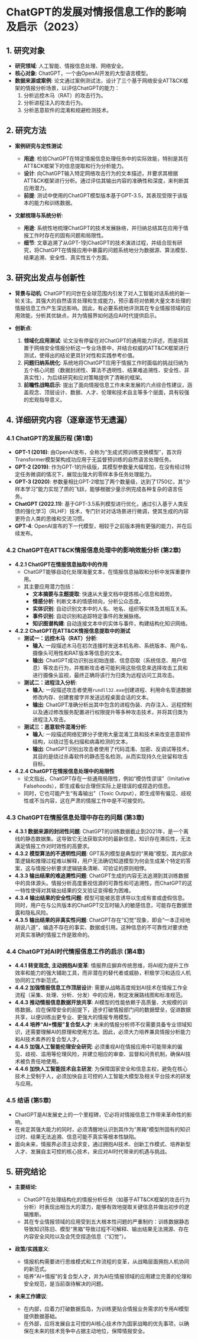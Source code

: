  # ChatGPT的发展对情报信息工作的影响及启示（2023）

## 1. 研究对象
- **研究领域**: 人工智能、情报信息处理、网络安全。
- **核心对象**: ChatGPT，一个由OpenAI开发的大型语言模型。
- **数据来源或案例**: 论文通过案例测试法，设计了三个基于网络安全ATT&CK框架的情报分析场景，以评估ChatGPT的能力：
    1.  分析远控木马（RAT）的攻击行为。
    2.  分析进程注入的攻击行为。
    3.  分析恶意软件的混淆和规避检测技术。

## 2. 研究方法
- **案例研究与定性测试**:
    - **用途**: 检验ChatGPT在特定情报信息处理任务中的实际效能，特别是其在ATT&CK框架下的信息提取和行为分析能力。
    - **设计**: 向ChatGPT输入特定网络攻击行为的文本描述，并要求其根据ATT&CK框架进行分析。通过评估其输出内容的准确性和深度，来判断其应用潜力。
    - **前提**: 测试中使用的ChatGPT模型版本基于GPT-3.5，其表现受限于该版本的能力和训练数据。

- **文献梳理与系统分析**:
    - **用途**: 系统性地梳理ChatGPT的技术发展脉络，并归纳总结其在应用于情报工作时存在的固有问题和局限性。
    - **细节**: 文章追溯了从GPT-1到ChatGPT的技术演进过程，并结合现有研究，将ChatGPT在情报应用中暴露的问题系统地分为数据源、算法模型、结果追溯、安全性、真实性五个方面。

## 3. 研究出发点与创新性
- **背景与动机**: ChatGPT的问世在全球范围内引发了对人工智能对话系统的新一轮关注。其强大的自然语言处理和生成能力，预示着将对依赖大量文本处理的情报信息工作产生深远影响。因此，有必要系统地评测其在专业情报领域的应用效能，分析其优缺点，并为情报界如何适应AI时代提供启示。

- **创新点**:
    1.  **领域化应用测试**: 论文没有停留在对ChatGPT的通用能力评述，而是将其置于网络安全情报分析这一专业场景中，并结合权威的ATT&CK框架进行测试，使得出的结论更具针对性和实践参考价值。
    2.  **问题归纳系统化**: 系统地将ChatGPT应用于情报工作时面临的挑战归纳为五个核心问题（数据封闭性、算法不透明性、结果难追溯性、安全性、非真实性），为后续研究和应对策略提供了清晰的框架。
    3.  **前瞻性战略启示**: 提出了面向情报信息工作未来发展的六点综合性建议，涵盖观念、顶层设计、数据、人才、伦理和技术自主等多个层面，具有较强的宏观指导意义。

## 4. 详细研究内容（逐章逐节无遗漏）
### 4.1 ChatGPT的发展历程 (第1章)
- **GPT-1 (2018)**: 由OpenAI发布，全称为“生成式预训练变换模型”，首次将Transformer模型架构成功应用于无监督预训练的自然语言处理任务。
- **GPT-2 (2019)**: 作为GPT-1的升级版，其模型参数量大幅增加，在没有经过特定任务微调的情况下，展现出强大的零样本多任务处理能力。
- **GPT-3 (2020)**: 参数量相比GPT-2增加了两个数量级，达到了1750亿，其“少样本学习”能力实现了质的飞跃，能够根据少量示例完成各种复杂的语言任务。
- **ChatGPT (2022.11)**: 基于GPT-3.5系列模型进行优化，通过引入基于人类反馈的强化学习（RLHF）技术，专门针对对话场景进行微调，使其生成的内容更符合人类的思维和交流习惯。
- **GPT-4**: OpenAI宣布的下一代模型，相较于之前版本拥有更强的能力，并在后续发布。

### 4.2 ChatGPT在ATT&CK情报信息处理中的影响效能分析 (第2章)
- **4.2.1 ChatGPT在情报信息抽取中的作用**
    - ChatGPT能够自动化处理海量文本，在情报信息抽取和分析中发挥重要作用。
    - 其主要应用潜力包括：
        - **文本摘要与主题提取**: 快速从大量文档中提炼核心信息和趋势。
        - **情感分析**: 判断文本的情感倾向，分析公众态度。
        - **实体识别**: 自动识别文本中的人名、地名、组织等实体及其相互关系。
        - **事件识别**: 自动识别和追踪特定事件的发展脉络。
        - **知识图谱构建**: 自动连接文本中的实体与事件，构建结构化知识网络。
- **4.2.2 ChatGPT在ATT&CK情报信息提取中的测试**
    - **测试一：远控木马（RAT）分析**:
        - **输入**: 一段描述木马在初次连接时发送本机名称、系统版本、用户名、摄像头可用性和RAT版本等信息的文本。
        - **输出**: ChatGPT成功识别出初始连接、信息窃取（系统信息、用户信息）等攻击行为，并推断攻击者可能利用这些信息来选择攻击工具和进行摄像头监视，最终正确将该行为归类为远程访问工具攻击。
    - **测试二：进程注入分析**:
        - **输入**: 一段描述攻击者使用`rundll32.exe`创建进程、利用命名管道数据修改内存、创建套接字并发送远程桌面会话的文本。
        - **输出**: ChatGPT准确分析出其中包含的进程伪装、内存注入、远程控制以及通过修改服务配置进行权限提升等多种攻击技术，并将其归类为进程注入攻击。
    - **测试三：恶意软件混淆分析**:
        - **输入**: 一段描述网络犯罪分子使用大量混淆工具和技术来改变恶意软件结构，以绕过签名扫描和病毒检测的文本。
        - **输出**: ChatGPT识别出攻击者使用了代码混淆、加密、反调试等技术，其目的是绕过杀毒软件的静态签名检测，从而实现持久化驻留和攻击目标。
- **4.2.4 ChatGPT在情报信息处理中的局限性**
    - 论文指出，ChatGPT存在一些通用局限性，例如“模仿性谬误”（Imitative Falsehoods），即生成看似合理但实际上是错误的或捏造的信息。
    - 同时，它也可能产生“有毒输出”（Toxic Output），即生成带有偏见、歧视性或不当内容，这在严肃的情报工作中是不可接受的。

### 4.3 ChatGPT在情报信息处理中存在的问题 (第3章)
- **4.3.1 数据来源的封闭性问题**: ChatGPT的训练数据截止到2021年，是一个离线的静态数据集。这导致它无法获取实时的最新信息，知识存在滞后性，无法满足情报工作对时效性的高要求。
- **4.3.2 模型算法的不透明性问题**: GPT系列模型是典型的“黑箱”模型。其内部决策逻辑和推理过程难以解释，用户无法确切知道模型为何会生成某个特定的答案，这与情报分析要求逻辑链条清晰、可验证的原则相悖。
- **4.3.3 输出结果的难追溯性问题**: ChatGPT生成的内容无法追溯到其训练数据中的具体源头。情报分析高度重视信源的可靠性和可追溯性，而ChatGPT的这一特性使得对其输出结果的交叉验证变得极为困难。
- **4.3.4 输出结果的安全性问题**: 模型可能被恶意诱导以生成有害或虚假信息。同时，用户在与公共版本的ChatGPT交互时输入的敏感信息，可能存在数据泄露和隐私风险。
- **4.3.5 输出结果的非真实性问题**: ChatGPT存在“幻觉”现象，即会“一本正经地胡说八道”，编造不存在的事实、数据或引用。这种信息的不可靠性对要求绝对真实准确的情报工作是致命的。

### 4.4 ChatGPT对AI时代情报信息工作的启示 (第4章)
- **4.4.1 转变观念, 主动拥抱AI变革**: 情报界应摒弃传统思维，将AI视为提升工作效率和能力的强大辅助工具，而非潜在的替代者或威胁，积极学习和适应人机协同的工作新范式。
- **4.4.2 加强情报信息工作顶层设计**: 需要从战略高度规划AI技术在情报工作全流程（采集、处理、分析、分发）中的应用，制定发展路线图和标准规范。
- **4.4.3 推动情报信息数据开放共享**: AI模型的性能依赖于高质量、大规模的训练数据。应在保障安全的前提下，逐步打破情报部门间的数据壁垒，促进数据共享，以便训练出更专业、更强大的情报专用模型。
- **4.4.4 培养“AI+情报”复合型人才**: 未来的情报分析师不仅需要具备专业领域知识，还需要理解AI的原理和使用方法。因此，必须大力培养兼具情报分析能力和AI技术素养的复合型人才。
- **4.4.5 加强人工智能伦理安全研究**: 必须重视AI在情报应用中可能带来的偏见、歧视、滥用等伦理风险，并建立相应的审查、监督和问责机制，确保AI技术被负责任地使用。
- **4.4.6 加快人工智能技术自主研发**: 为保障国家安全和信息主权，避免在核心技术上受制于人，必须加快自主可控的人工智能大模型及相关平台技术的研发与应用。

### 4.5 结语 (第5章)
- ChatGPT是AI发展史上的一个里程碑，它必将对情报信息工作带来革命性的影响。
- 在肯定其强大能力的同时，必须清醒地认识到其作为“黑箱”模型所固有的知识过时、结果无法追溯、信息可能不真实等根本性缺陷。
- 面向未来，情报界必须主动求变，通过拥抱AI技术、创新工作模式、培养新型人才、发展自主可控的核心技术，来应对AI时代带来的机遇与挑战。

## 5. 研究结论
- **主要结论**:
    - ChatGPT在处理结构化的情报分析任务（如基于ATT&CK框架的攻击行为分析）时表现出相当大的潜力，能够有效地提取关键信息并做出初步的逻辑推断。
    - 其在专业情报领域的应用受到五大根本性问题的严重制约：训练数据静态导致知识陈旧、模型“黑箱”导致过程不可解释、输出结果无法溯源、存在内容安全风险以及会凭空捏造信息（“幻觉”）。

- **政策/实践意义**:
    - 情报机构需要进行思维模式和工作流程的变革，从战略层面拥抱人机协同的新范式。
    - 培养“AI+情报”的复合型人才，并为AI在情报领域的应用建立完善的伦理和安全规范，是当前亟待解决的问题。

- **未来工作建议**:
    - 在内部，应着力打破数据孤岛，为训练更贴合情报业务需求的专用AI模型提供数据基础。
    - 在外部，应将发展自主可控的AI核心技术作为国家战略的优先事项，以确保在未来的技术竞争中占据主动地位，保障情报安全。